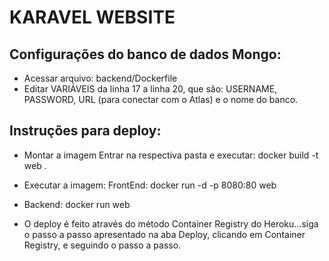 # KARAVEL WEBSITE

## Configurações do banco de dados Mongo:
- Acessar arquivo: backend/Dockerfile
- Editar VARIÁVEIS da linha 17 a linha 20, que são: USERNAME, PASSWORD, URL (para conectar com o Atlas) e o nome do banco.

## Instruções para deploy:

- Montar a imagem
Entrar na respectiva pasta e executar: docker build -t web .

- Executar a imagem:
FrontEnd: docker run -d -p 8080:80 web
- Backend: docker run web
- O deploy é feito através do método Container Registry do Heroku...siga o passo a passo apresentado na aba Deploy, clicando em Container Registry, e seguindo o passo a passo.
